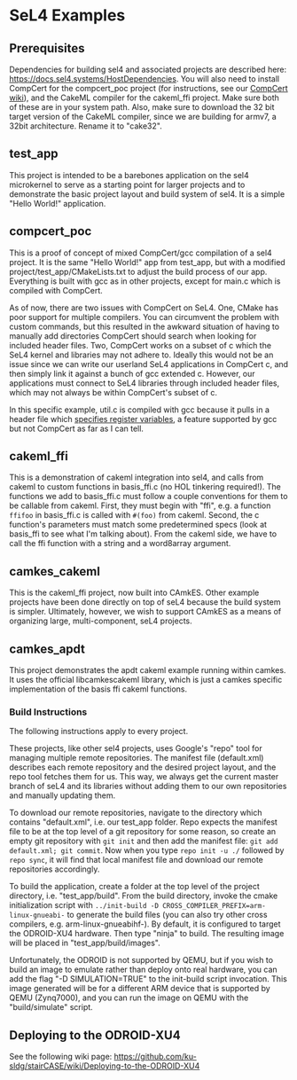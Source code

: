 # SeL4 Examples

## Prerequisites

Dependencies for building sel4 and associated projects are described here: https://docs.sel4.systems/HostDependencies. You will also need to install CompCert for the compcert_poc project (for instructions, see our [CompCert wiki](https://github.com/ku-sldg/CAPTools/wiki/crossCompiling)), and the CakeML compiler for the cakeml_ffi project. Make sure both of these are in your system path. Also, make sure to download the 32 bit target version of the CakeML compiler, since we are building for armv7, a 32bit architecture. Rename it to "cake32".

## test_app

This project is intended to be a barebones application on the sel4 microkernel to serve as a starting point for larger projects and to demonstrate the basic project layout and build system of sel4. It is a simple "Hello World!" application.

## compcert_poc

This is a proof of concept of mixed CompCert/gcc compilation of a sel4 project. It is the same "Hello World!" app from test_app, but with a modified project/test_app/CMakeLists.txt to adjust the build process of our app. Everything is built with gcc as in other projects, except for main.c which is compiled with CompCert.

As of now, there are two issues with CompCert on SeL4. One, CMake has poor support for multiple compilers. You can circumvent the problem with custom commands, but this resulted in the awkward situation of having to manually add directories CompCert should search when looking for included header files. Two, CompCert works on a subset of c which the SeL4 kernel and libraries may not adhere to. Ideally this would not be an issue since we can write our userland SeL4 applications in CompCert c, and then simply link it against a bunch of gcc extended c. However, our applications must connect to SeL4 libraries through included header files, which may not always be within CompCert's subset of c.

In this specific example, util.c is compiled with gcc because it pulls in a header file which [specifies register variables](https://gcc.gnu.org/onlinedocs/gcc/Local-Register-Variables.html), a feature supported by gcc but not CompCert as far as I can tell.

## cakeml_ffi

This is a demonstration of cakeml integration into sel4, and calls from cakeml to custom functions in basis_ffi.c (no HOL tinkering required!). The functions we add to basis_ffi.c must follow a couple conventions for them to be callable from cakeml. First, they must begin with "ffi", e.g. a function `ffifoo` in basis_ffi.c is called with `#(foo)` from cakeml. Second, the c function's parameters must match some predetermined specs (look at basis_ffi to see what I'm talking about). From the cakeml side, we have to call the ffi function with a string and a word8array argument.

## camkes_cakeml

This is the cakeml_ffi project, now built into CAmkES. Other example projects have been done directly on top of seL4 because the build system is simpler. Ultimately, however, we wish to support CAmkES as a means of organizing large, multi-component, seL4 projects.

## camkes_apdt

This project demonstrates the apdt cakeml example running within camkes. It uses the official libcamkescakeml library, which is just a camkes specific implementation of the basis ffi cakeml functions. 

### Build Instructions

The following instructions apply to every project.

These projects, like other sel4 projects, uses Google's "repo" tool for managing multiple remote repositories. The manifest file (default.xml) describes each remote repository and the desired project layout, and the repo tool fetches them for us. This way, we always get the current master branch of seL4 and its libraries without adding them to our own repositories and manually updating them.

To download our remote repositories, navigate to the directory which contains "default.xml", i.e. our test_app folder. Repo expects the manifest file to be at the top level of a git repository for some reason, so create an empty git repository with `git init` and then add the manifest file: `git add default.xml; git commit`. Now when you type `repo init -u ./` followed by `repo sync`, it will find that local manifest file and download our remote repositories accordingly.

To build the application, create a folder at the top level of the project directory, i.e. "test_app/build". From the build directory, invoke the cmake initialization script with `../init-build -D CROSS_COMPILER_PREFIX=arm-linux-gnueabi-` to generate the build files (you can also try other cross compilers, e.g. arm-linux-gnueabihf-). By default, it is configured to target the ODROID-XU4 hardware. Then type "ninja" to build. The resulting image will be placed in "test_app/build/images".

Unfortunately, the ODROID is not supported by QEMU, but if you wish to build an image to emulate rather than deploy onto real hardware, you can add the flag "-D SIMULATION=TRUE" to the init-build script invocation. This image generated will be for a different ARM device that is supported by QEMU (Zynq7000), and you can run the image on QEMU with the "build/simulate" script.

## Deploying to the ODROID-XU4

See the following wiki page:
https://github.com/ku-sldg/stairCASE/wiki/Deploying-to-the-ODROID-XU4
